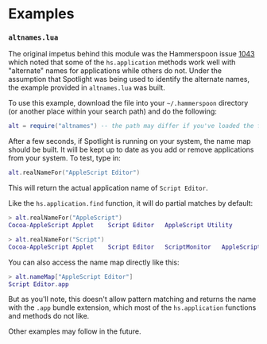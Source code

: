 Examples
========

### `altnames.lua`

The original impetus behind this module was the Hammerspoon issue [1043](https://github.com/Hammerspoon/hammerspoon/issues/1043) which noted that some of the `hs.application` methods work well with "alternate" names for applications while others do not.  Under the assumption that Spotlight was being used to identify the alternate names, the example provided in `altnames.lua` was built.

To use this example, download the file into your `~/.hammerspoon` directory (or another place within your search path) and do the following:

~~~lua
alt = require("altnames") -- the path may differ if you've loaded the file somewhere else.  Adjust as necessary.
~~~

After a few seconds, if Spotlight is running on your system, the name map should be built.  It will be kept up to date as you add or remove applications from your system. To test, type in:

~~~lua
alt.realNameFor("AppleScript Editor")
~~~

This will return the actual application name of `Script Editor`.

Like the `hs.application.find` function, it will do partial matches by default:

~~~lua
> alt.realNameFor("AppleScript")
Cocoa-AppleScript Applet	Script Editor	AppleScript Utility

> alt.realNameFor("Script")
Cocoa-AppleScript Applet	Script Editor	ScriptMonitor	AppleScript Utility
~~~

You can also access the name map directly like this:

~~~lua
> alt.nameMap["AppleScript Editor"]
Script Editor.app
~~~

But as you'll note, this doesn't allow pattern matching and returns the name with the `.app` bundle extension, which most of the `hs.application` functions and methods do not like.

Other examples may follow in the future.
